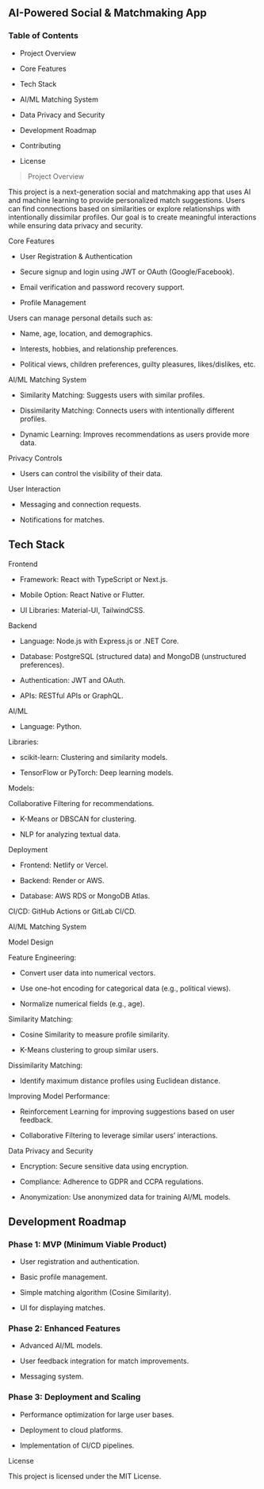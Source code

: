 ## AI-Powered Social & Matchmaking App
###  Table of Contents

* Project Overview

* Core Features

* Tech Stack

* AI/ML Matching System

* Data Privacy and Security

* Development Roadmap

* Contributing

* License

> Project Overview

This project is a next-generation social and matchmaking app that uses AI and machine learning to provide personalized match suggestions. Users can find connections based on similarities or explore relationships with intentionally dissimilar profiles. Our goal is to create meaningful interactions while ensuring data privacy and security.

Core Features

* User Registration & Authentication

* Secure signup and login using JWT or OAuth (Google/Facebook).

* Email verification and password recovery support.

* Profile Management

Users can manage personal details such as:

* Name, age, location, and demographics.

* Interests, hobbies, and relationship preferences.

* Political views, children preferences, guilty pleasures, likes/dislikes, etc.

AI/ML Matching System

* Similarity Matching: Suggests users with similar profiles.

* Dissimilarity Matching: Connects users with intentionally different profiles.

* Dynamic Learning: Improves recommendations as users provide more data.

Privacy Controls

* Users can control the visibility of their data.

User Interaction

* Messaging and connection requests.

* Notifications for matches.

## Tech Stack

Frontend

* Framework: React with TypeScript or Next.js.

* Mobile Option: React Native or Flutter.

* UI Libraries: Material-UI, TailwindCSS.

Backend

* Language: Node.js with Express.js or .NET Core.

* Database: PostgreSQL (structured data) and MongoDB (unstructured preferences).

* Authentication: JWT and OAuth.

* APIs: RESTful APIs or GraphQL.

AI/ML

* Language: Python.

Libraries:

* scikit-learn: Clustering and similarity models.

* TensorFlow or PyTorch: Deep learning models.

Models:

Collaborative Filtering for recommendations.

* K-Means or DBSCAN for clustering.

* NLP for analyzing textual data.

Deployment

* Frontend: Netlify or Vercel.

* Backend: Render or AWS.

* Database: AWS RDS or MongoDB Atlas.

CI/CD: GitHub Actions or GitLab CI/CD.

AI/ML Matching System

Model Design

Feature Engineering:

* Convert user data into numerical vectors.

* Use one-hot encoding for categorical data (e.g., political views).

* Normalize numerical fields (e.g., age).

Similarity Matching:

* Cosine Similarity to measure profile similarity.

* K-Means clustering to group similar users.

Dissimilarity Matching:

* Identify maximum distance profiles using Euclidean distance.

Improving Model Performance:

* Reinforcement Learning for improving suggestions based on user feedback.

* Collaborative Filtering to leverage similar users’ interactions.

Data Privacy and Security

* Encryption: Secure sensitive data using encryption.

* Compliance: Adherence to GDPR and CCPA regulations.

* Anonymization: Use anonymized data for training AI/ML models.

## Development Roadmap

### Phase 1: MVP (Minimum Viable Product)

* User registration and authentication.

* Basic profile management.

* Simple matching algorithm (Cosine Similarity).

* UI for displaying matches.

### Phase 2: Enhanced Features

* Advanced AI/ML models.

* User feedback integration for match improvements.

* Messaging system.

### Phase 3: Deployment and Scaling

* Performance optimization for large user bases.

* Deployment to cloud platforms.

* Implementation of CI/CD pipelines.


License

This project is licensed under the MIT License.

